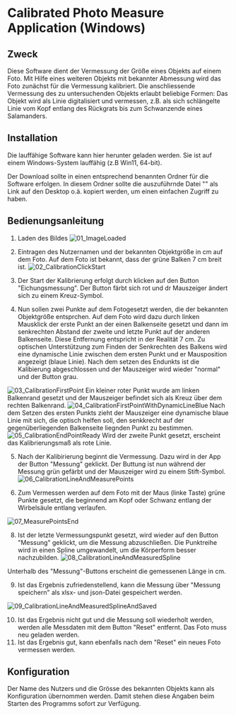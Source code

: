 # Calibrated Photo Measure Application (Windows)

## Zweck

Diese Software dient der Vermessung der Größe eines Objekts auf einem Foto. 
Mit Hilfe eines weiteren Objekts mit bekannter Abmessung wird das Foto zunächst für die Vermessung kalibriert.
Die anschliessende Vermessung des zu untersuchenden Objekts erlaubt beliebige Formen: Das Objekt wird als Linie digitalisiert und vermessen, z.B. als sich schlängelte Linie vom Kopf entlang des Rückgrats bis zum Schwanzende eines Salamanders.

## Installation

Die lauffähige Software kann hier herunter geladen werden. Sie ist auf einem Windows-System lauffähig (z.B Win11, 64-bit).

Der Download sollte in einen entsprechend benannten Ordner für die Software erfolgen.
In diesem Ordner sollte die auszuführnde Datei "" als Link auf den Desktop o.ä. kopiert werden, 
um einen einfachen Zugriff zu haben.


## Bedienungsanleitung

1. Laden des Bildes
![01_ImageLoaded](https://github.com/user-attachments/assets/19b93d0e-237f-4ef9-a1a9-bbe2c495fc38)

2. Eintragen des Nutzernamen und der bekannten Objektgröße in cm auf dem Foto. Auf dem Foto ist bekannt, dass der grüne Balken 7 cm breit ist.
![02_CalibrationClickStart](https://github.com/user-attachments/assets/97a30a7b-4b9b-4c13-abf3-25b399846994)

3. Der Start der Kalibrierung erfolgt durch klicken auf den Button "Eichungsmessung". Der Button färbt sich rot und dr Mauszeiger ändert sich zu einem Kreuz-Symbol.
 
4. Nun sollen zwei Punkte auf dem Fotogesetzt werden, die der bekannten Objektgröße entsprchen. Auf dem Foto wird dazu durch linken Mausklick der erste Punkt an der einen Balkenseite gesetzt und dann im senkrechten Abstand der zweite und letzte Punkt auf der anderen Balkenseite. Diese Entfernung entspricht in der Realität 7 cm. Zu optischen Unterstützung zum Finden der Senkrechten des Balkens wird eine dynamische Linie zwischen dem ersten Punkt und er Mausposition angezeigt (blaue Linie). Nach dem setzen des Endunkts ist die Kalibierung abgeschlossen und der Mauszeiger wird wieder "normal" und der Button grau.

![03_CalibrationFirstPoint](https://github.com/user-attachments/assets/8ea3ddbe-cb68-4848-909d-67ccc9482c96)
Ein kleiner roter Punkt wurde am linken Balkenrand gesetzt und der Mauszeiger befindet sich als Kreuz über dem rechten Balkenrand.
![04_CalibrationFirstPointWithDynamicLineBlue](https://github.com/user-attachments/assets/950a3a48-91c8-4ecf-93f7-a70073d21edb)
Nach dem Setzen des ersten Punkts zieht der Mauszeiger eine dynamische blaue Linie mit sich, die optisch helfen soll, den senkkrecht auf der gegenüberliegenden Balkenseite liegnden Punkt zu bestimmen.
![05_CalibrationEndPointReady](https://github.com/user-attachments/assets/82b60ec2-c2d7-4e2b-9e35-5ba3cb9c13fd)
Wird der zweite Punkt gesetzt, erscheint das Kalibrierungsmaß als rote Linie.

5. Nach der Kalibirierung beginnt die Vermessung. Dazu wird in der App der Button "Messung" geklickt. Der Buttung ist nun während der Messung grün gefärbt und der Mauszeiger wird zu einem Stift-Symbol.
![06_CalibrationLineAndMeasurePoints](https://github.com/user-attachments/assets/15d90a3f-e2fe-417b-88ec-89f9d4fba555)

7. Zum Vermessen werden auf dem Foto mit der Maus (linke Taste) grüne Punkte gesetzt, die beginnend am Kopf oder Schwanz entlang der Wirbelsäule entlang verlaufen.

![07_MeasurePointsEnd](https://github.com/user-attachments/assets/8e9cd606-09d9-483c-809c-db87b7b48982)

8. Ist der letzte Vermessungspunkt gesetzt, wird wieder auf den Button "Messung" geklickt, um die Messung abzuschließen. Die Punktreihe wird in einen Spline umgewandelt, um die Körperform besser nachzubilden.
![08_CalibrationLineAndMeasuredSpline](https://github.com/user-attachments/assets/2fe13101-6623-417a-8b3f-892c749ba8b7)

Unterhalb des "Messung"-Buttons erscheint die gemessenen Länge in cm.

9. Ist das Ergebnis zufriedenstellend, kann die Messung über "Messung speichern" als xlsx- und json-Datei gespeichert werden.

![09_CalibrationLineAndMeasuredSplineAndSaved](https://github.com/user-attachments/assets/84b200de-7c66-47e3-8e08-9eefb9fc4d0e)

10. Ist das Ergebnis nicht gut und die Messung soll wiederholt werden, werden alle Messdaten mit dem Button "Reset" entfernt. Das Foto muss neu geladen werden.
13. Ist das Ergebnis gut, kann ebenfalls nach dem "Reset" ein neues Foto vermessen werden.


## Konfiguration

Der Name des Nutzers und die Grösse des bekannten Objekts kann als Konfiguration übernommen werden.
Damit stehen diese Angaben beim Starten des Programms sofort zur Verfügung.

